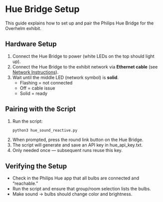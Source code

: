 # Hue Bridge Setup

This guide explains how to set up and pair the Philips Hue Bridge for the Overhelm exhibit.


## Hardware Setup

1. Connect the Hue Bridge to power (white LEDs on the top should light up).  
2. Connect the Hue Bridge to the exhibit network via **Ethernet cable** (see [Network Instructions](network_instructions.md)).  
3. Wait until the middle LED (network symbol) is **solid**.  
   - Flashing = not connected  
   - Off = cable issue  
   - Solid = ready  

## Pairing with the Script

1. Run the script:  
   ```bash
   python3 hue_sound_reactive.py
   ```
2. When prompted, press the round link button on the Hue Bridge.
3. The script will generate and save an API key in hue_api_key.txt.
4. Only needed once — subsequent runs reuse this key.

## Verifying the Setup
- Check in the Philips Hue app that all bulbs are connected and “reachable.”
- Run the script and ensure that group/room selection lists the bulbs.
- Make sound → bulbs should change color and brightness.
